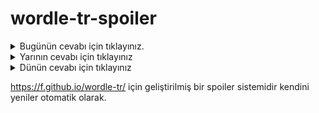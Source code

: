 # wordle-tr-spoiler

<details>
  <summary>Bugünün cevabı için tıklayınız.</summary>
  <br>
    <b> üzgün </b>
</details>

<details>
  <summary>Yarının cevabı için tıklayınız</summary>
  <br>
   <b> hatun </b>
</details>

<details>
  <summary>Dünün cevabı için tıklayınız </summary>
  <br>
  <b> nüsha </b>
</details>

https://f.github.io/wordle-tr/ için geliştirilmiş bir spoiler sistemidir kendini yeniler otomatik olarak.


